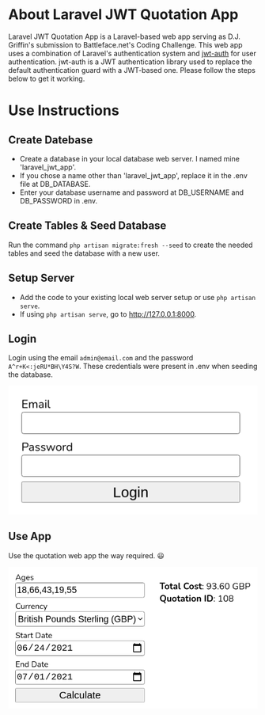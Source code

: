 # About Laravel JWT Quotation App

Laravel JWT Quotation App is a Laravel-based web app serving as D.J. Griffin's submission to Battleface.net's Coding Challenge. This web app uses a combination of Laravel's authentication system and [jwt-auth](https://github.com/tymondesigns/jwt-auth) for user authentication. jwt-auth is a JWT authentication library used to replace the default authentication guard with a JWT-based one. Please follow the steps below to get it working.



# Use Instructions

## Create Datebase

- Create a database in your local database web server. I named mine 'laravel_jwt_app'.
- If you chose a name other than 'laravel_jwt_app', replace it in the .env file at DB_DATABASE.
- Enter your database username and password at DB_USERNAME and DB_PASSWORD in .env.



## Create Tables & Seed Database

Run the command `php artisan migrate:fresh --seed` to create the needed tables and seed the database with a new user.



## Setup Server
 
- Add the code to your existing local web server setup or use `php artisan serve`.
- If using `php artisan serve`, go to http://127.0.0.1:8000.



## Login

Login using the email `admin@email.com` and the password `A^r+K<:jeRU*BH\Y4S?W`. These credentials were present in .env when seeding the database.

![Screenshot1](login-form.png?raw=true)



## Use App

Use the quotation web app the way required. :smiley:

![Screenshot1](quotation-form.png?raw=true)

